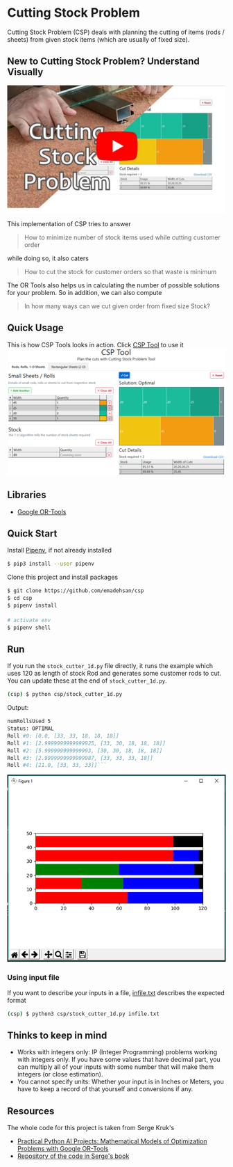 # Cutting Stock Problem
Cutting Stock Problem (CSP) deals with planning the cutting of items (rods / sheets) from given stock items (which are usually of fixed size).

## New to Cutting Stock Problem? Understand Visually
<a href="https://www.youtube.com/watch?v=4WXtfO9JB20">
	<img src="./github/video-thumb.jpg" alt="Video Tutorial on Cutting Stock Problem">
</a>


This implementation of CSP tries to answer
> How to minimize number of stock items used while cutting customer order


while doing so, it also caters
> How to cut the stock for customer orders so that waste is minimum


The OR Tools also helps us in calculating the number of possible solutions for your problem. So in addition, we can also compute
> In how many ways can we cut given order from fixed size Stock?


## Quick Usage
This is how CSP Tools looks in action. Click [CSP Tool](https://alternate.parts/csp) to use it
<a href="https://alternate.parts/csp">
	<img src="./github/CSP-Tool.PNG" alt="CSP Tool">
</a>

## Libraries
* [Google OR-Tools](https://developers.google.com/optimization)

## Quick Start
Install [Pipenv](https://pipenv.pypa.io/en/latest/), if not already installed
```sh
$ pip3 install --user pipenv
```

Clone this project and install packages
```sh
$ git clone https://github.com/emadehsan/csp
$ cd csp
$ pipenv install

# activate env
$ pipenv shell
```

## Run
If you run the `stock_cutter_1d.py` file directly, it runs the example which uses 120 as length of stock Rod and generates some customer rods to cut. You can update these at the end of `stock_cutter_1d.py`.
```sh
(csp) $ python csp/stock_cutter_1d.py
```

Output:

```sh
numRollsUsed 5
Status: OPTIMAL
Roll #0: [0.0, [33, 33, 18, 18, 18]]
Roll #1: [2.9999999999999925, [33, 30, 18, 18, 18]]
Roll #2: [5.999999999999993, [30, 30, 18, 18, 18]]
Roll #3: [2.9999999999999987, [33, 33, 33, 18]]
Roll #4: [21.0, [33, 33, 33]]```
```

![Graph of Output](./github/graph-1d-b.PNG)


### Using input file
If you want to describe your inputs in a file, [infile.txt](./infile.txt) describes the expected format

```sh
(csp) $ python3 csp/stock_cutter_1d.py infile.txt
```


## Thinks to keep in mind
* Works with integers only: IP (Integer Programming) problems working with integers only. If you have some values that have decimal part, you can multiply all of your inputs with some number that will make them integers (or close estimation).
* You cannot specify units: Whether your input is in Inches or Meters, you have to keep a record of that yourself and conversions if any.


## Resources
The whole code for this project is taken from Serge Kruk's
* [Practical Python AI Projects: Mathematical Models of Optimization Problems with Google OR-Tools](https://amzn.to/3iPceJD)
* [Repository of the code in Serge's book](https://github.com/sgkruk/Apress-AI/)
